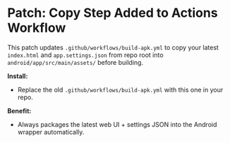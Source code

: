 # Patch: Copy Step Added to Actions Workflow

This patch updates `.github/workflows/build-apk.yml` to copy your latest
`index.html` and `app.settings.json` from repo root into
`android/app/src/main/assets/` before building.

**Install:**
- Replace the old `.github/workflows/build-apk.yml` with this one in your repo.

**Benefit:**
- Always packages the latest web UI + settings JSON into the Android wrapper automatically.
